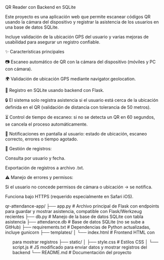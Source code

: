 QR Reader con Backend en SQLite

Este proyecto es una aplicación web que permite escanear códigos QR usando la cámara del dispositivo y registrar la asistencia de los usuarios en una base de datos SQLite.

Incluye validación de la ubicación GPS del usuario y varias mejoras de usabilidad para asegurar un registro confiable.

✨ Características principales

📷 Escaneo automático de QR con la cámara del dispositivo (móviles y PC con cámara).

🌍 Validación de ubicación GPS mediante navigator.geolocation.

📌 Registro en SQLite usando backend con Flask.

🔒 El sistema solo registra asistencia si el usuario está cerca de la ubicación definida en el QR (validación de distancia con tolerancia de 50 metros).

⏳ Control de tiempo de escaneo: si no se detecta un QR en 60 segundos, se cancela el proceso automáticamente.

🔔 Notificaciones en pantalla al usuario: estado de ubicación, escaneo correcto, errores o tiempo agotado.

🧾 Gestión de registros:

Consulta por usuario y fecha.

Exportación de registros a archivo .txt.

⚠️ Manejo de errores y permisos:

Si el usuario no concede permisos de cámara o ubicación → se notifica.

Funciona bajo HTTPS (requerido especialmente en Safari iOS).

qr-attendance-app/
├── app.py                  # Archivo principal de Flask con endpoints para guardar y mostrar asistencia, compatible con Flask/Werkzeug recientes
├── db.py                   # Manejo de la base de datos SQLite con tabla asistencia
├── attendance.db           # Base de datos SQLite (no se sube a GitHub)
├── requirements.txt        # Dependencias de Python actualizadas, incluye gunicorn
├── templates/
│   └── index.html          # Frontend HTML con <ul> para mostrar registros
├── static/
│   ├── style.css           # Estilos CSS
│   └── script.js           # JS modificado para enviar datos y mostrar registros del backend
└── README.md               # Documentación del proyecto